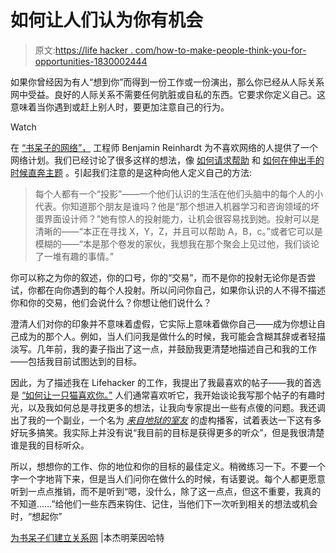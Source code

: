 # 如何让人们认为你有机会

> 原文:[https://life hacker . com/how-to-make-people-think-you-for-opportunities-1830002444](https://lifehacker.com/how-to-make-people-think-of-you-for-opportunities-1830002444)

如果你曾经因为有人“想到你”而得到一份工作或一份演出，那么你已经从人际关系网中受益。良好的人际关系不需要任何肮脏或自私的东西。它要求你定义自己。这意味着当你遇到或赶上别人时，要更加注意自己的行为。

Watch

在 [“书呆子的网络”，](http://benjaminreinhardt.com/networking-for-nerds/) 工程师 Benjamin Reinhardt 为不喜欢网络的人提供了一个网络计划。我们已经讨论了很多这样的想法，像 [如何请求帮助](https://lifehacker.com/the-best-way-to-ask-for-a-favor-1827173655) 和 [如何在伸出手的时候直奔主题](https://lifehacker.com/dont-be-so-damn-coy-when-you-ask-a-favor-1824144187#_ga=2.9462837.1007362126.1540214291-1297080755.1497980211) 。引起我们注意的是这种向他人定义自己的方法:

> 每个人都有一个“投影”——一个他们认识的生活在他们头脑中的每个人的小代表。你知道那个朋友是谁吗？他是“那个想进入机器学习和咨询领域的坏蛋界面设计师？”她有惊人的投射能力，让机会很容易找到她。投射可以是清晰的——“本正在寻找 X，Y，Z，并且可以帮助 A，B，c。”或者它可以是模糊的——“本是那个卷发的家伙，我想我在那个聚会上见过他，我们谈论了一堆有趣的事情。”

你可以称之为你的叙述，你的口号，你的“交易”，而不是你的投射无论你是否尝试，你都在向你遇到的每个人投射。所以问问你自己，如果你认识的人不得不描述你和你的交易，他们会说什么？你想让他们说什么？

澄清人们对你的印象并不意味着虚假，它实际上意味着做你自己——成为你想让自己成为的那个人。例如，当人们问我是做什么的时候，我可能会含糊其辞或者轻描淡写。几年前，我的妻子指出了这一点，并鼓励我更清楚地描述自己和我的工作——包括我目前试图达到的目标。

因此，为了描述我在 Lifehacker 的工作，我提出了我最喜欢的帖子——我的首选是 [“如何让一只猫喜欢你。”](https://lifehacker.com/how-to-get-a-cat-to-like-you-1828501761) 人们通常喜欢听它，我开始谈论我写那个帖子的有趣时光，以及我如何总是寻找更多的想法，让我向专家提出一些有点傻的问题。我还调出了我的一个副业，一个名为 [*来自地狱的室友*](http://roommatefromhell.rip/) 的虚构播客，试着表达一下这有多好玩多搞笑。我实际上并没有说“我目前的目标是获得更多的听众”，但是我很清楚谁是我的目标听众。

所以，想想你的工作、你的地位和你的目标的最佳定义。稍微练习一下。不要一个字一个字地背下来，但是当人们问你在做什么的时候，有话要说。每个人都更愿意听到一点点推销，而不是听到“嗯，没什么，除了这一点点，但这不重要，我真的不知道……”给他们一些东西来钩住、记住，当他们下一次听到相关的想法或机会时，“想起你”

[为书呆子们建立关系网](http://benjaminreinhardt.com/networking-for-nerds/) |本杰明莱因哈特